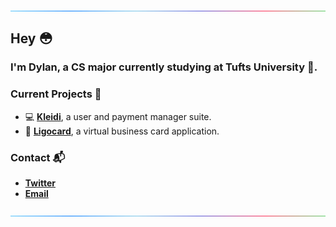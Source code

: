 ![line](https://github.com/DPM97/DPM97/blob/master/line.gif)
## Hey 😳
### I'm Dylan, a CS major currently studying at Tufts University 🏫.

### Current Projects 🎨
- 💻 **[Kleidi](https://kleidi.io)**, a user and payment manager suite.
- 📱 **[Ligocard](https://ligo.best)**, a virtual business card application.

### Contact 📬
- **[Twitter](https://twitter.com/TYPESCRlPT)**
- **[Email](mailto:dylan@kleidi.io)**

![line](https://github.com/DPM97/DPM97/blob/master/line.gif)
